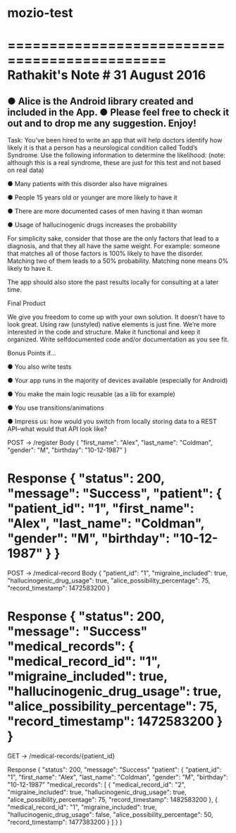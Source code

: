 # mozio-test
=============================================
Rathakit's Note # 31 August 2016
=============================================
●  Alice is the Android library created and included in the App.
●  Please feel free to check it out and to drop me any suggestion. 
Enjoy!
---------------------------------------------
Task:
You’ve been hired to write an app that will help doctors identify how likely it is that a person has a neurological condition called Todd’s Syndrome. Use the following information to determine the likelihood: (note: although this is a real syndrome, these are just for this test and not based on real data)

●  Many patients with this disorder also have migraines

●  People 15 years old or younger are more likely to have it

●  There are more documented cases of men having it than woman

●  Usage of hallucinogenic drugs increases the probability

For simplicity sake, consider that those are the only factors that lead to a diagnosis, and that they all have the same weight. For example: someone that matches all of those factors is 100% likely to have the disorder. Matching two of them leads to a 50% probability. Matching none means 0% likely to have it.

The app should also store the past results locally for consulting at a later time.

Final Product

We give you freedom to come up with your own solution. It doesn’t have to look great. Using raw (unstyled) native elements is just fine. We’re more interested in the code and structure. Make it functional and keep it organized. Write self­documented code and/or documentation as you see fit.

Bonus Points if...

●  You also write tests

●  Your app runs in the majority of devices available (especially for Android)

●  You make the main logic reusable (as a lib for example)

●  You use transitions/animations

● Impress us: how would you switch from locally storing data to a REST API–what would that API look like? 

POST -> /register
Body
{
	"first_name": "Alex",
	"last_name": "Coldman",
	"gender": "M",
	"birthday": "10-12-1987" 
}

Response
{
	"status": 200,
	"message": "Success",
	"patient": {
		"patient_id": "1",
		"first_name": "Alex",
		"last_name": "Coldman",
		"gender": "M",
		"birthday": "10-12-1987"
	}
}
===========================
POST -> /medical-record
Body
{
	"patient_id": "1",
	"migraine_included": true,
	"hallucinogenic_drug_usage": true,
	"alice_possibility_percentage": 75,
	"record_timestamp": 1472583200 
}

Response
{
	"status": 200,
	"message": "Success"
	"medical_records": {
		"medical_record_id": "1",
		"migraine_included": true,
		"hallucinogenic_drug_usage": true,
		"alice_possibility_percentage": 75,
		"record_timestamp": 1472583200 
	}
}
===========================
GET -> /medical-records/{patient_id}

Response
{
	"status": 200,
	"message": "Success"
	"patient": {
		"patient_id": "1",
		"first_name": "Alex",
		"last_name": "Coldman",
		"gender": "M",
		"birthday": "10-12-1987"
		"medical_records": [
			{
				"medical_record_id": "2",
				"migraine_included": true,
				"hallucinogenic_drug_usage": true,
				"alice_possibility_percentage": 75,
				"record_timestamp": 1482583200 
			},
			{
				"medical_record_id": "1",
				"migraine_included": true,
				"hallucinogenic_drug_usage": false,
				"alice_possibility_percentage": 50,
				"record_timestamp": 1477383200 
			}
		]
	}
}
